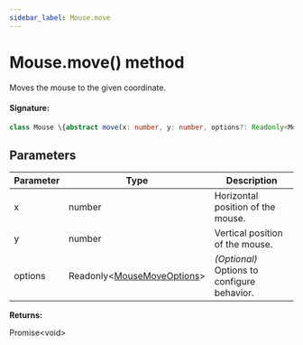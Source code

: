 ```yaml
---
sidebar_label: Mouse.move
---
```


# Mouse.move() method

Moves the mouse to the given coordinate.

#### Signature:

```typescript
class Mouse \{abstract move(x: number, y: number, options?: Readonly<MouseMoveOptions>): Promise<void>;\}
```

## Parameters

| Parameter | Type                                                                | Description                                 |
| --------- | ------------------------------------------------------------------- | ------------------------------------------- |
| x         | number                                                              | Horizontal position of the mouse.           |
| y         | number                                                              | Vertical position of the mouse.             |
| options   | Readonly&lt;[MouseMoveOptions](./puppeteer.mousemoveoptions.md)&gt; | _(Optional)_ Options to configure behavior. |

**Returns:**

Promise&lt;void&gt;
